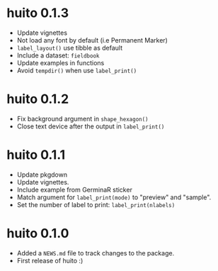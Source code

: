 # huito 0.1.3

- Update vignettes
- Not load any font by default (i.e Permanent Marker)
- `label_layout()` use tibble as default
- Include a dataset: `fieldbook`
- Update examples in functions
- Avoid `tempdir()` when use `label_print()`

# huito 0.1.2

- Fix background argument in `shape_hexagon()` 
- Close text device after the output in `label_print()`

# huito 0.1.1

- Update pkgdown
- Update vignettes.
- Include example from GerminaR sticker 
- Match argument for `label_print(mode)` to "preview" and "sample".
- Set the number of label to print: `label_print(nlabels)`

# huito 0.1.0

- Added a `NEWS.md` file to track changes to the package.
- First release of huito :)
